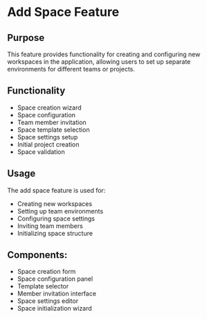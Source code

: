 # Add Space Feature

## Purpose

This feature provides functionality for creating and configuring new workspaces in the application, allowing users to set up separate environments for different teams or projects.

## Functionality

- Space creation wizard
- Space configuration
- Team member invitation
- Space template selection
- Space settings setup
- Initial project creation
- Space validation

## Usage

The add space feature is used for:

- Creating new workspaces
- Setting up team environments
- Configuring space settings
- Inviting team members
- Initializing space structure

## Components:

- Space creation form
- Space configuration panel
- Template selector
- Member invitation interface
- Space settings editor
- Space initialization wizard
